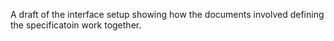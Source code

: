 A draft of the interface setup showing how the documents involved defining the specificatoin work together.
